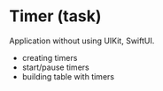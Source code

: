 # Timer (task) 

Application without using UIKit, SwiftUI.

- creating timers
- start/pause timers
- building table with timers
